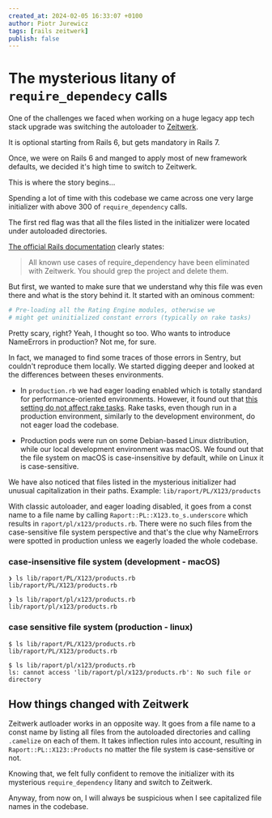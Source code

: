 ```yaml
---
created_at: 2024-02-05 16:33:07 +0100
author: Piotr Jurewicz
tags: [rails zeitwerk]
publish: false
---
```


# The mysterious litany of `require_dependecy` calls

One of the challenges we faced when working on a huge legacy app tech stack upgrade was switching the autoloader
to [Zeitwerk](https://github.com/fxn/zeitwerk).

It is optional starting from Rails 6, but gets mandatory in Rails 7.

Once, we were on Rails 6 and manged to apply most of new framework defaults, we decided it's high time to switch to
Zeitwerk.

This is where the story begins...

Spending a lot of time with this codebase we came across one very large initializer with above 300
of `require_dependency` calls.

The first red flag was that all the files listed in the initializer were located under autoloaded directories.

[The official Rails documentation](https://guides.rubyonrails.org/classic_to_zeitwerk_howto.html#delete-require-dependency-calls)
clearly states:
> All known use cases of require_dependency have been eliminated with Zeitwerk. You should grep the project and delete
> them.

But first, we wanted to make sure that we understand why this file was even there and what is the story behind it.
It started with an ominous comment:

```ruby
# Pre-loading all the Rating Engine modules, otherwise we
# might get uninitialized constant errors (typically on rake tasks)
```

Pretty scary, right? Yeah, I thought so too. Who wants to introduce NameErrors in production? Not me, for sure.

In fact, we managed to find some traces of those errors in Sentry, but couldn't reproduce them locally. We started
digging deeper and looked at the differences between theses environments.

- In `production.rb` we had eager loading enabled which is totally standard for performance-oriented environments.
  However, it found out
  that [this setting do not affect rake tasks](https://www.codegram.com/blog/rake-ignores-eager-loading-rails-config/).
  Rake tasks, even though run in a production environment, similarly to the development environment, do not eager load
  the codebase.

- Production pods were run on some Debian-based Linux distribution, while our local development environment was macOS.
  We found out that the file system on macOS is case-insensitive by default, while on Linux it is case-sensitive.

We have also noticed that files listed in the mysterious initializer had unusual capitalization in their paths.
Example: `lib/raport/PL/X123/products`

With classic autoloader, and eager loading disabled, it goes from a const name to a file name by
calling `Raport::PL::X123.to_s.underscore` which results in `raport/pl/x123/products.rb`.
There were no such files from the case-sensitive file system perspective and that's the clue why NameErrors were spotted
in production unless we eagerly loaded the whole codebase.

### case-insensitive file system (development - macOS)
```
❯ ls lib/raport/PL/X123/products.rb
lib/raport/PL/X123/products.rb

❯ ls lib/raport/pl/x123/products.rb
lib/raport/pl/x123/products.rb
```

### case sensitive file system (production - linux)
```
$ ls lib/raport/PL/X123/products.rb
lib/raport/PL/X123/products.rb

$ ls lib/raport/pl/x123/products.rb
ls: cannot access 'lib/raport/pl/x123/products.rb': No such file or directory
```

## How things changed with Zeitwerk

Zeitwerk autloader works in an opposite way. It goes from a file name to a const name by listing all files from the
autoloaded directories and calling `.camelize` on each of them.
It takes inflection rules into account, resulting in `Raport::PL::X123::Products` no matter the file system is
case-sensitive or not.

Knowing that, we felt fully confident to remove the initializer with its mysterious `require_dependency` litany and
switch to Zeitwerk.

Anyway, from now on, I will always be suspicious when I see capitalized file names in the codebase.